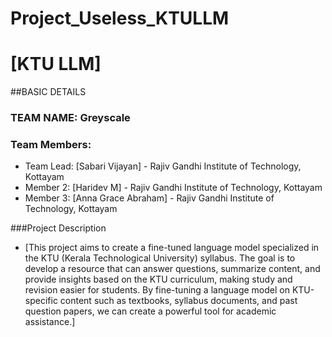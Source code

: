 # Project_Useless_KTULLM

# [KTU LLM]

##BASIC DETAILS
### TEAM NAME: Greyscale

### Team Members:
- Team Lead: [Sabari Vijayan] - Rajiv Gandhi Institute of Technology, Kottayam
- Member 2: [Haridev M] - Rajiv Gandhi Institute of Technology, Kottayam
- Member 3: [Anna Grace Abraham] - Rajiv Gandhi Institute of Technology, Kottayam

 
 ###Project Description
- [This project aims to create a fine-tuned language model specialized in the KTU (Kerala Technological University) syllabus. The goal is to develop a resource that can answer questions, summarize content, and provide insights based on the KTU curriculum, making study and revision easier for students. By fine-tuning a language model on KTU-specific content such as textbooks, syllabus documents, and past question papers, we can create a powerful tool for academic assistance.]
